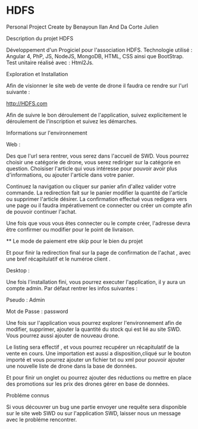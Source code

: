 # HDFS

Personal Project Create by Benayoun Ilan And Da Corte Julien

Description du projet HDFS

Développement d'un Progiciel pour l'association HDFS. Technologie utilisé : Angular 4, PhP, JS, NodeJS, MongoDB, HTML, CSS ainsi que BootStrap. Test unitaire réalisé avec : Html2Js.


Exploration et Installation

Afin de visionner le site web de vente de drone il faudra ce rendre sur l'url suivante :

http://HDFS.com

Afin de suivre le bon déroulement de l'application, suivez explicitement le déroulement de l'inscription et suivez les démarches.

Informations sur l'environnement

Web :

Des que l'url sera rentrer, vous serez dans l'accueil de SWD. Vous pourrez choisir une catégorie de drone, vous serez rediriger sur la catégorie en question. Choisiser l'article qui vous intéresse pour pouvoir avoir plus d'informations, ou ajouter l'article dans votre panier.

Continuez la navigation ou cliquer sur panier afin d'allez valider votre commande. La redirection fait sur le panier modifier la quantité de l'article ou supprimer l'article désirer. La confirmation effectué vous redigera vers une page ou il faudra impérativement ce connecter ou créer un compte afin de pouvoir continuer l'achat.

Une fois que vous vous êtes connecter ou le compte créer, l'adresse devra être confirmer ou modifier pour le point de livraison.

** Le mode de paiement etre skip pour le bien du projet

Et pour finir la redirection final sur la page de confirmation de l'achat , avec une bref récapitulatif et le numéroe client .

Desktop :

Une fois l'installation fini, vous pourrez executer l'application, il y aura un compte admin. Par défaut rentrer les infos suivantes :

Pseudo : Admin

Mot de Passe : password

Une fois sur l'application vous pourrez explorer l'environnement afin de modifier, supprimer, ajouter la quantité du stock qui est lié au site SWD. Vous pourrez aussi ajouter de nouveau drone.

Le listing sera effectif , et vous pourrez recupérer un récapitulatif de la vente en cours. Une importation est aussi a disposition,cliqué sur le bouton importé et vous pourrez ajouter un fichier txt ou xml pour pouvoir ajouter une nouvelle liste de drone dans la base de données.

Et pour finir un onglet ou pourrez ajouter des réductions ou mettre en place des promotions sur les prix des drones gérer en base de données.

Probléme connus

Si vous découvrer un bug une partie envoyer une requête sera disponible sur le site web SWD ou sur l'application SWD, laisser nous un message avec le probléme rencontrer.
